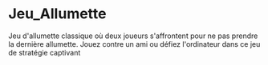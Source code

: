 # Jeu_Allumette
Jeu d'allumette classique où deux joueurs s'affrontent pour ne pas prendre la dernière allumette. Jouez contre un ami ou défiez l'ordinateur dans ce jeu de stratégie captivant

